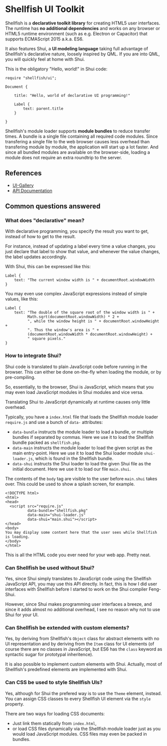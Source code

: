 # Shellfish UI Toolkit

Shellfish is a **declarative toolkit library** for creating HTML5 user
interfaces.
The runtime has **no additional dependencies** and works on any browser or HTML5
runtime environment (such as e.g. Electron or Capacitor) that supports
ECMAScript 2015 a.k.a. ES6.

It also features Shui, a **UI modeling language** taking full advantage
of Shellfish's declarative nature, loosely inspired by QML. If you are into
QML, you will quickly feel at home with Shui.

This is the obligatory "Hello, world!" in Shui code:

```
require "shellfish/ui";

Document {

    title: "Hello, world of declarative UI programming!"

    Label {
        text: parent.title
    }

}
```

Shellfish's module loader supports **module bundles** to reduce transfer times.
A bundle is a single file containing all required code modules.
Since transfering a single file to the web browser causes less overhead than
transfering module by module, the application will start up a lot faster.
And since all bundled modules are available on the browser-side, loading
a module does not require an extra roundtrip to the server.

## References

* [UI-Gallery](https://pycage.github.io/shellfish/ui-gallery)
* [API Documentation](https://pycage.github.io/shellfish/doc)

## Common questions answered

### What does "declarative" mean?

With declarative programming, you specify the result you want to get, instead
of how to get to the result.

For instance, instead of updating a label every time a value changes, you just
declare that label to show that value, and whenever the value changes, the
label updates accordingly.

With Shui, this can be expressed like this:
```
Label {
    text: "The current window width is " + documentRoot.windowWidth
}
```

You may even use complex JavaScript expressions instead of simple values, like this:
```
Label {
    text: "The double of the square root of the window width is " +
          Math.sqrt(documentRoot.windowWidth) * 2 +
          ", while the window height is " + documentRoot.windowHeight +
          ". Thus the window's area is " +
          (documentRoot.windowWidth * documentRoot.windowHeight) +
          " square pixels."
}
```

### How to integrate Shui?

Shui code is translated to plain JavaScript code before running in the browser.
This can either be done on-the-fly when loading the module, or by pre-compiling.

So, essentially, to the browser, Shui is JavaScript, which means that you may
even load JavaScript modules in Shui modules and vice versa.

Translating Shui to JavaScript dynamically at runtime causes only little
overhead.

Typically, you have a `index.html` file that loads the Shellfish module loader
`require.js` and use a bunch of `data-` attributes:

* `data-bundle` instructs the module loader to load a bundle,
  or multiple bundles if separated by commas. Here we use it to load the
  Shellfish bundle packed as `shellfish.pkg`.
* `data-main` instructs the module loader to load the given script as
  the main entry-point. Here we use it to load the Shui loader module
  `shui-loader.js`, which is found in the Shellfish bundle.
* `data-shui` instructs the Shui loader to load the given Shui file as the
  initial document. Here we use it to load our file `main.shui`.

The contents of the `body` tag are visible to the user before `main.shui` takes
over. This could be used to show a splash screen, for example.

```
<!DOCTYPE html>
<html>
<head>
  <script src="require.js"
          data-bundle="shellfish.pkg"
          data-main="shui-loader.js"
          data-shui="main.shui"></script>
</head>
<body>
You may display some content here that the user sees while Shellfish is loading.
</body>
</html>
```

This is all the HTML code you ever need for your web app. Pretty neat.


### Can Shellfish be used without Shui?

Yes, since Shui simply translates to JavaScript code using the Shellfish
JavaScript API, you may use this API directly. In fact, this is how I did
user interfaces with Shellfish before I started to work on the Shui
compiler Feng-Shui.

However, since Shui makes programming user interfaces a breeze, and since it
adds almost no additional overhead, I see no reason why not to use Shui for your
UI.


### Can Shellfish be extended with custom elements?

Yes, by deriving from Shellfish's `Object` class for abstract elements with
no UI representation and by deriving from the `Item` class for UI elements
(of course there are no classes in JavaScript, but ES6 has the `class` keyword
as syntactic sugar for prototypal inheritence).

It is also possible to implement custom elements with Shui. Actually, most of
Shellfish's predefined elements are implemented with Shui.


### Can CSS be used to style Shellfish UIs?

Yes, although for Shui the prefered way is to use the `Theme` element, instead.
You can assign CSS classes to every Shellfish UI element via the `style` property.

There are two ways for loading CSS documents:

* Just link them statically from `index.html`,
* or load CSS files dynamically via the Shellfish module loader just as you
  would load JavaScript modules. CSS files may even be packed in bundles.
